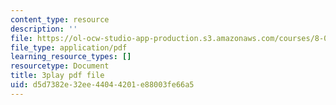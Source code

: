 ```yaml
---
content_type: resource
description: ''
file: https://ol-ocw-studio-app-production.s3.amazonaws.com/courses/8-01sc-classical-mechanics-fall-2016/d5d7382e32ee44044201e88003fe66a5_yLb_a1EE888.pdf
file_type: application/pdf
learning_resource_types: []
resourcetype: Document
title: 3play pdf file
uid: d5d7382e-32ee-4404-4201-e88003fe66a5
---
```

